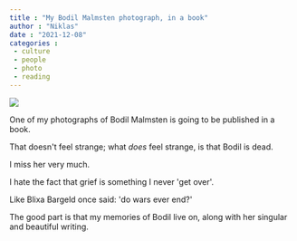 ```yaml
---
title : "My Bodil Malmsten photograph, in a book"
author : "Niklas"
date : "2021-12-08"
categories : 
 - culture
 - people
 - photo
 - reading
---
```


![](https://niklasblog.com/wp-content/IMG_20211207_221627_959.jpg)

One of my photographs of Bodil Malmsten is going to be published in a book.

That doesn't feel strange; what _does_ feel strange, is that Bodil is dead.

I miss her very much.

I hate the fact that grief is something I never 'get over'.

Like Blixa Bargeld once said: 'do wars ever end?'

The good part is that my memories of Bodil live on, along with her singular and beautiful writing.
